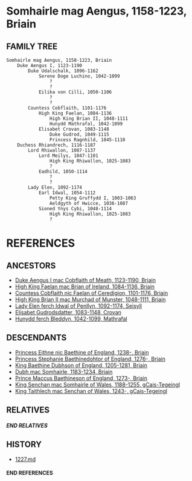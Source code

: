 # Somhairle mag Aengus, 1158-1223, Briain

## FAMILY TREE 
```
Somhairle mag Aengus, 1158-1223, Briain
    Duke Aengus I, 1123-1190
        Duke Udalschalk, 1096-1162
            Serene Doge Luchino, 1042-1099
                ?
                ?
            Eilika von Cilli, 1050-1106
                ?
                ?
        Countess Cobflaith, 1101-1176
            High King Faelan, 1084-1136
                High King Brian II, 1048-1111
                Hunydd Mathrafal, 1042-1099
            Elisabet Crovan, 1083-1148    
                Duke Gudrod, 1049-1115
                Princess Ragnhild, 1045-1110
    Duchess Rhiandrech, 1116-1187
        Lord Rhiwallon, 1087-1137
            Lord Meilys, 1047-1101
                High King Rhiwallon, 1025-1083
                ?
            Eadhild, 1050-1114
                ?
                ?
        Lady Elen, 1092-1174
            Earl Idwal, 1054-1112
                Petty King Gruffydd I, 1003-1063
                Aeldgyth of Hwicce, 1036-1087
            Sioned Ynys Cybi, 1048-1114
                High King Rhiwallon, 1025-1083
                ?
```


# REFERENCES

## ANCESTORS
* [Duke Aengus I mac Cobflaith of Meath, 1123-1190, Briain](aengus_i_mac_cobflaith_1123.md)
* [High King Faelan mac Brian of Ireland, 1084-1136, Briain](faelan_mac_brian_1084.md)
* [Countess Cobflaith nic Faelan of Ceredigion, 1101-1176, Briain](cobflaith_nic_faelan_1101.md)
* [High King Brian II mac Murchad of Munster, 1048-1111, Briain](brian_ii_mac_murchad_1048.md)
* [Lady Elen ferch Idwal of Penllyn, 1092-1174, Seisyll](elen_ferch_idwal_1092.md)
* [Elisabet Gudrodsdatter, 1083-1148, Crovan](elisabet_gudrodsdatter_1083.md)
* [Hunydd ferch Bleddyn, 1042-1099, Mathrafal](hunydd_ferch_bleddyn_1042.md)

## DESCENDANTS
* [Princess Eithne nic Baethine of England, 1238-, Briain](eithne_nic_baethine_1238.md)
* [Princess Stephanie Baethinedohtor of England, 1276-, Briain](stephanie_baethinedohtor_1276.md)
* [King Baethine Dubhson of England, 1205-1281, Briain](baethine_dubhson_1205.md)
* [Dubh mac Somhairle, 1183-1234, Briain](dubh_mac_somhairle_1183.md)
* [Prince Maccus Baethineson of England, 1273-, Briain](maccus_baethineson_1273.md)
* [King Senchan mac Somhairle of Wales, 1188-1255, gCais-Tegeingl](senchan_mac_somhairle_1188.md)
* [King Taithlech mac Senchan of Wales, 1243-, gCais-Tegeingl](taithlech_mac_senchan_1243.md)

## RELATIVES

##### END RELATIVES 
## HISTORY
* [1227.md](../h/1227.md)

#### END REFERENCES
